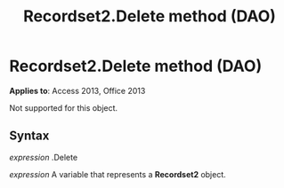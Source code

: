 ﻿---
title: Recordset2.Delete method (DAO)
TOCTitle: Delete Method
ms:assetid: 01fd8e20-d491-385e-2b6d-0d1423f66e51
ms:mtpsurl: https://msdn.microsoft.com/library/Ff844759(v=office.15)
ms:contentKeyID: 48542947
ms.date: 09/18/2015
mtps_version: v=office.15
---

# Recordset2.Delete method (DAO)


**Applies to**: Access 2013, Office 2013

Not supported for this object.

## Syntax

*expression* .Delete

*expression* A variable that represents a **Recordset2** object.


